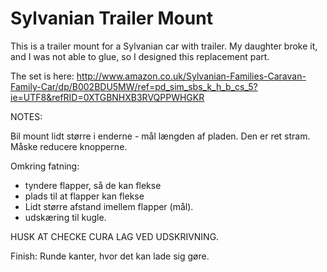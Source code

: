 # Sylvanian Trailer Mount

This is a trailer mount for a Sylvanian car with trailer. My daughter broke it, and I was not able to glue, so I designed this replacement part.

The set is here: http://www.amazon.co.uk/Sylvanian-Families-Caravan-Family-Car/dp/B002BDU5MW/ref=pd_sim_sbs_k_h_b_cs_5?ie=UTF8&refRID=0XTGBNHXB3RVQPPWHGKR

NOTES:

Bil mount lidt større i enderne - mål længden af pladen. Den er ret stram. Måske reducere knopperne.

Omkring fatning:

- tyndere flapper, så de kan flekse
- plads til at flapper kan flekse
- Lidt større afstand imellem flapper (mål).
- udskæring til kugle.

HUSK AT CHECKE CURA LAG VED UDSKRIVNING.

Finish: Runde kanter, hvor det kan lade sig gøre.
